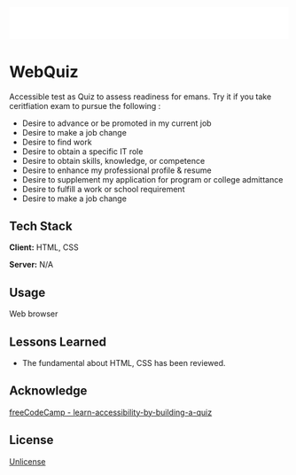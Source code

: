 ![Logo](freequizexam-main-logo.svg)


# WebQuiz

 Accessible test as Quiz to assess readiness for emans.
 Try it if you take ceritfiation exam to pursue the following :
 * Desire to advance or be promoted in my current job
 * Desire to make a job change
 * Desire to find work 
 * Desire to obtain a specific IT role
 * Desire to obtain skills, knowledge, or competence
 * Desire to enhance my professional profile & resume
 * Desire to supplement my application for program or college admittance
 * Desire to fulfill a work or school requirement
 * Desire to make a job change

## Tech Stack

**Client:**  HTML, CSS

**Server:** N/A


## Usage

Web browser


## Lessons Learned

- The fundamental about HTML, CSS has been reviewed.

## Acknowledge

[freeCodeCamp - learn-accessibility-by-building-a-quiz](https://www.freecodecamp.org/learn/2022/responsive-web-design/learn-accessibility-by-building-a-quiz)



## License

[Unlicense](https://unlicense.org/)

